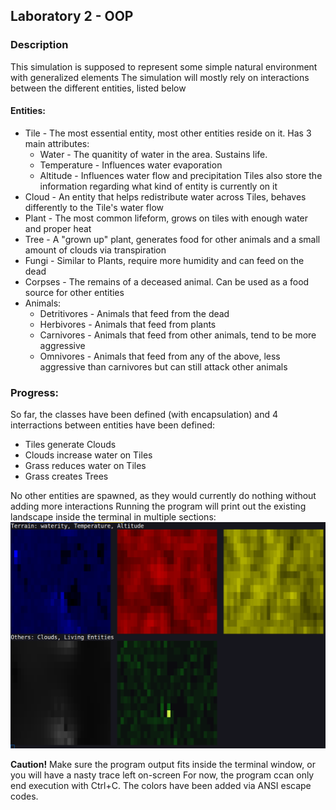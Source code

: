 ## Laboratory 2 - OOP

### Description
This simulation is supposed to represent some simple natural environment with generalized elements
The simulation will mostly rely on interactions between the different entities, listed below

#### Entities:
* Tile - The most essential entity, most other entities reside on it. Has 3 main attributes:  
	- Water - The quanitity of water in the area. Sustains life.
	- Temperature - Influences water evaporation
	- Altitude - Influences water flow and precipitation
Tiles also store the information regarding what kind of entity is currently on it
* Cloud - An entity that helps redistribute water across Tiles, behaves differently to the Tile's water flow  
* Plant - The most common lifeform, grows on tiles with enough water and proper heat
* Tree - A "grown up" plant, generates food for other animals and a small amount of clouds via transpiration
* Fungi - Similar to Plants, require more humidity and can feed on the dead
* Corpses - The remains of a deceased animal. Can be used as a food source for other entities
* Animals:
	- Detritivores - Animals that feed from the dead
	- Herbivores - Animals that feed from plants
	- Carnivores - Animals that feed from other animals, tend to be more aggressive
	- Omnivores - Animals that feed from any of the above, less aggressive than carnivores but can still attack other animals

### Progress:
So far, the classes have been defined (with encapsulation) and 4 interractions between entities have been defined:
* Tiles generate Clouds
* Clouds increase water on Tiles
* Grass reduces water on Tiles
* Grass creates Trees

No other entities are spawned, as they would currently do nothing without adding more interactions
Running the program will print out the existing landscape inside the terminal in multiple sections:  
![Program execution screenie](/Screenshots/terminal.png)  

**Caution!** Make sure the program output fits inside the terminal window, or you will have a nasty trace left on-screen
For now, the program ccan only end execution with Ctrl+C.
The colors have been added via ANSI escape codes.
